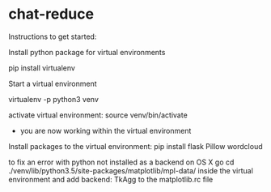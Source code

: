 # chat-reduce

Instructions to get started:

Install python package for virtual environments

pip install virtualenv

Start a virtual environment

virtualenv -p python3 venv

activate virtual environment:
source venv/bin/activate

- you are now working within the virtual environment

Install packages to the virtual environment:
pip install flask Pillow wordcloud

to fix an error with python not installed as a backend on OS X go cd ./venv/lib/python3.5/site-packages/matplotlib/mpl-data/ inside the virtual environment and add backend: TkAgg to the matplotlib.rc file



